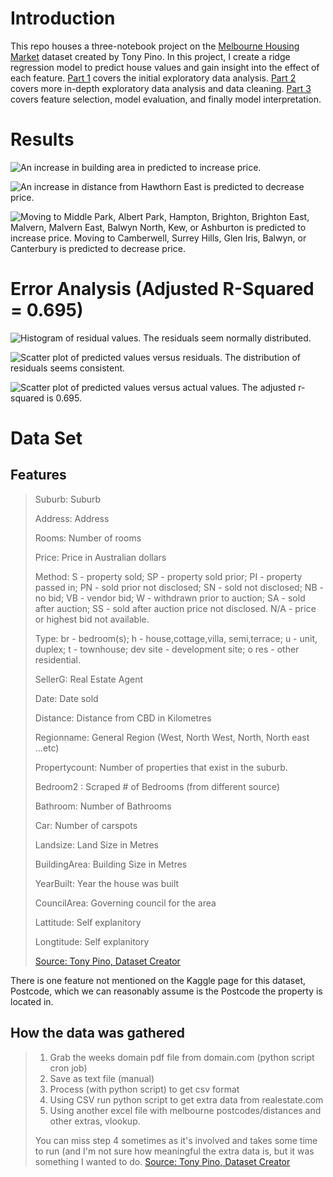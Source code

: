 
# Introduction
This repo houses a three-notebook project on the [Melbourne Housing Market](https://www.kaggle.com/anthonypino/melbourne-housing-market) dataset created by Tony Pino. In this project, I create a ridge regression model to predict house values and gain insight into the effect of each feature. [Part 1](https://github.com/michellekli/melbourne-housing/blob/master/melbourne-housing-part1.ipynb) covers the initial exploratory data analysis. [Part 2](https://github.com/michellekli/melbourne-housing/blob/master/melbourne-housing-part2.ipynb) covers more in-depth exploratory data analysis and data cleaning. [Part 3](https://github.com/michellekli/melbourne-housing/blob/master/melbourne-housing-part3.ipynb) covers feature selection, model evaluation, and finally model interpretation.

# Results
![An increase in building area in predicted to increase price.](https://github.com/michellekli/melbourne-housing/blob/master/plots/melbourne-housing-part3-pager-building-area-coef.png)

![An increase in distance from Hawthorn East is predicted to decrease price.](https://github.com/michellekli/melbourne-housing/blob/master/plots/melbourne-housing-part3-pager-hawthorn-distance-coef.png)

![Moving to Middle Park, Albert Park, Hampton, Brighton, Brighton East, Malvern, Malvern East, Balwyn North, Kew, or Ashburton is predicted to increase price. Moving to Camberwell, Surrey Hills, Glen Iris, Balwyn, or Canterbury is predicted to decrease price.](https://github.com/michellekli/melbourne-housing/blob/master/plots/melbourne-housing-part3-pager-suburb-coef.png)

# Error Analysis (Adjusted R-Squared = 0.695)
![Histogram of residual values. The residuals seem normally distributed.](https://github.com/michellekli/melbourne-housing/blob/master/plots/melbourne-housing-part3-pager-final-model-residuals-distribution.png)

![Scatter plot of predicted values versus residuals. The distribution of residuals seems consistent.](https://github.com/michellekli/melbourne-housing/blob/master/plots/melbourne-housing-part3-pager-final-model-residuals-scatter.png)

![Scatter plot of predicted values versus actual values. The adjusted r-squared is 0.695.](https://github.com/michellekli/melbourne-housing/blob/master/plots/melbourne-housing-part3-pager-holdout-predictions.png)

# Data Set
## Features
> Suburb: Suburb
>
> Address: Address
>
> Rooms: Number of rooms
>
> Price: Price in Australian dollars
>
> Method: S - property sold; SP - property sold prior; PI - property passed in; PN - sold prior not disclosed; SN - sold not disclosed; NB - no bid; VB - vendor bid; W - withdrawn prior to auction; SA - sold after auction; SS - sold after auction price not disclosed. N/A - price or highest bid not available.
>
> Type: br - bedroom(s); h - house,cottage,villa, semi,terrace; u - unit, duplex; t - townhouse; dev site - development site; o res - other residential.
>
> SellerG: Real Estate Agent
>
> Date: Date sold
>
> Distance: Distance from CBD in Kilometres
>
> Regionname: General Region (West, North West, North, North east ...etc)
>
> Propertycount: Number of properties that exist in the suburb.
>
> Bedroom2 : Scraped # of Bedrooms (from different source)
>
> Bathroom: Number of Bathrooms
>
> Car: Number of carspots
>
> Landsize: Land Size in Metres
>
> BuildingArea: Building Size in Metres
>
> YearBuilt: Year the house was built
>
> CouncilArea: Governing council for the area
>
> Lattitude: Self explanitory
>
> Longtitude: Self explanitory
> 
> [Source: Tony Pino, Dataset Creator](https://www.kaggle.com/anthonypino/melbourne-housing-market)

There is one feature not mentioned on the Kaggle page for this dataset, Postcode, which we can reasonably assume is the Postcode the property is located in.

## How the data was gathered
> 1. Grab the weeks domain pdf file from domain.com (python script cron job)
> 2. Save as text file (manual) 
> 3. Process (with python script) to get csv format
> 4. Using CSV run python script to get extra data from realestate.com
> 5. Using another excel file with melbourne postcodes/distances and other extras, vlookup.
> 
> You can miss step 4 sometimes as it's involved and takes some time to run (and I'm not sure how meaningful the extra data is, but it was something I wanted to do. [Source: Tony Pino, Dataset Creator](https://www.kaggle.com/anthonypino/melbourne-housing-market/discussion/53664)

